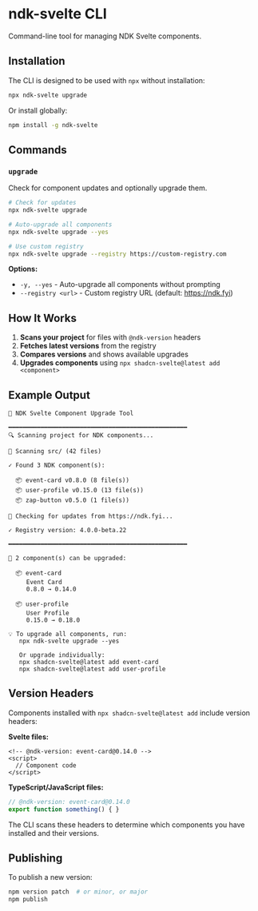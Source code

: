 # ndk-svelte CLI

Command-line tool for managing NDK Svelte components.

## Installation

The CLI is designed to be used with `npx` without installation:

```bash
npx ndk-svelte upgrade
```

Or install globally:

```bash
npm install -g ndk-svelte
```

## Commands

### `upgrade`

Check for component updates and optionally upgrade them.

```bash
# Check for updates
npx ndk-svelte upgrade

# Auto-upgrade all components
npx ndk-svelte upgrade --yes

# Use custom registry
npx ndk-svelte upgrade --registry https://custom-registry.com
```

**Options:**
- `-y, --yes` - Auto-upgrade all components without prompting
- `--registry <url>` - Custom registry URL (default: https://ndk.fyi)

## How It Works

1. **Scans your project** for files with `@ndk-version` headers
2. **Fetches latest versions** from the registry
3. **Compares versions** and shows available upgrades
4. **Upgrades components** using `npx shadcn-svelte@latest add <component>`

## Example Output

```
🚀 NDK Svelte Component Upgrade Tool

━━━━━━━━━━━━━━━━━━━━━━━━━━━━━━━━━━━━━━━━━━━━━━━━━━
🔍 Scanning project for NDK components...

📁 Scanning src/ (42 files)

✓ Found 3 NDK component(s):

  📦 event-card v0.8.0 (8 file(s))
  📦 user-profile v0.15.0 (13 file(s))
  📦 zap-button v0.5.0 (1 file(s))

📡 Checking for updates from https://ndk.fyi...

✓ Registry version: 4.0.0-beta.22

━━━━━━━━━━━━━━━━━━━━━━━━━━━━━━━━━━━━━━━━━━━━━━━━━━

🔔 2 component(s) can be upgraded:

  📦 event-card
     Event Card
     0.8.0 → 0.14.0

  📦 user-profile
     User Profile
     0.15.0 → 0.18.0

💡 To upgrade all components, run:
   npx ndk-svelte upgrade --yes

   Or upgrade individually:
   npx shadcn-svelte@latest add event-card
   npx shadcn-svelte@latest add user-profile
```

## Version Headers

Components installed with `npx shadcn-svelte@latest add` include version headers:

**Svelte files:**
```svelte
<!-- @ndk-version: event-card@0.14.0 -->
<script>
  // Component code
</script>
```

**TypeScript/JavaScript files:**
```typescript
// @ndk-version: event-card@0.14.0
export function something() { }
```

The CLI scans these headers to determine which components you have installed and their versions.

## Publishing

To publish a new version:

```bash
npm version patch  # or minor, or major
npm publish
```
